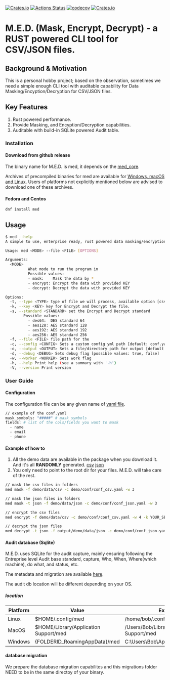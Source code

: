 [![Crates.io](https://img.shields.io/crates/v/med_cli)](https://crates.io/crates/med_cli)  [![Actions Status](https://github.com/jayhuang75/rust-cli-med/workflows/ci/badge.svg)](https://github.com/jayhuang75/rust-cli-med/actions) [![codecov](https://codecov.io/gh/jayhuang75/rust-cli-med/branch/main/graph/badge.svg?token=Z1LMSs2tQC)](https://codecov.io/gh/jayhuang75/rust-cli-med)  [![Crates.io](https://img.shields.io/crates/d/med_cli)](https://crates.io/crates/med_cli)

# M.E.D. (Mask, Encrypt, Decrypt) - a RUST powered CLI tool for CSV/JSON files.

## Background & Motivation

This is a personal hobby project; based on the observation, sometimes we need a simple enough CLI tool with auditable capability for Data Masking/Encyption/Decryption for CSV/JSON files.

## Key Features

1. Rust powered performance.
2. Provide Masking, and Encyption/Decryption capabilities.
3. Auditable with build-in SQLite powered Audit table.

### Installation

#### Download from github release

The binary name for M.E.D. is med, it depends on the [med_core](../med_core/README.md).

Archives of precompiled binaries for med are available for [Windows, macOS and Linux](https://github.com/jayhuang75/rust-cli-med/releases). Users of platforms not explicitly mentioned below are advised to download one of these archives.

#### Fedora and Centos

```bash
dnf install med
```

## Usage

```bash
$ med --help
A simple to use, enterprise ready, rust powered data masking/encryption/decription cli tool

Usage: med <MODE> --file <FILE> [OPTIONS]

Arguments:
  <MODE>
          What mode to run the program in
          Possible values:
          - mask:    Mask the data by *
          - encrypt: Encrypt the data with provided KEY
          - decrypt: Decrypt the data with provided KEY

Options:
  -t, --type <TYPE> type of file we will process, available option [csv, json] [default: csv]
  -k, --key <KEY> key for Encrypt and Decrypt the file.
  -s, --standard <STANDARD> set the Encrypt and Decrypt standard
        Possible values:
          - des64:  DES standard 64
          - aes128: AES standard 128
          - aes192: AES standard 192
          - aes256: AES standard 256
  -f, --file <FILE> file path for the
  -c, --config <CONFIG> Sets a custom config yml path [default: conf.yaml]
  -o, --output <OUTPUT> Sets a file/directory path for output [default: output]
  -d, --debug <DEBUG> Sets debug flag [possible values: true, false]
  -w, --worker <WORKER> Sets work flag
  -h, --help Print help (see a summary with '-h')
  -V, --version Print version
```

### User Guide

#### Configuration

The configuration file can be any given name of [yaml file](demo/conf/conf_json.yaml).

```bash
// example of the conf.yaml
mask_symbols: "#####" # mask symbols
fields: # list of the cols/fields you want to mask 
  - name
  - email
  - phone
```

#### Example of how to

1. All the demo data are available in the package when you download it. And it's all **RANDOMLY** generated. [csv](demo/data/csv/random_data.csv) [json](demo/data/json/generated.json)
2. You only need to point to the root dir for your files. M.E.D. will take care of the rest.

```bash
// mask the csv files in folders
med mask -f demo/data/csv -c demo/conf/conf_csv.yaml -w 3

// mask the json files in folders
med mask -t json -f demo/data/json -c demo/conf/conf_json.yaml -w 3

// encrypt the csv files 
med encrypt -f demo/data/csv -c demo/conf/conf_csv.yaml -w 4 -k YOUR_SECRET -s des64

// decrypt the json files 
med decrypt -t json -f output/demo/data/json -c demo/conf/conf_json.yaml -w 5 -k YOUR_SECRET -s des64

```

#### Audit database (Sqlite)

M.E.D. uses SQLite for the audit capture, mainly ensuring following the Entreprise level Audit base standard, capture, Who, When, Where(which machine), do what, and status, etc.

The metadata and migration are available [here](audit/migrations/20230512195802_audit_sqlite_datastore.up.sql).

The audit db location will be different depending on your OS.

##### location

| Platform  |  Value |    Example      |
| ------------- | ------------- | ------------- |
| Linux  | $HOME/.config/med  | /home/bob/.config/med |
| MacOS  | $HOME/Library/Application Support/med  | /Users/Bob/Library/Application Support/med |
| Windows  | {FOLDERID_RoamingAppData}/med  | C:\Users\Bob\AppData\Roaming\med |

#### database migration

We prepare the database migration capabilites and this migrations folder NEED to be in the same directoy of your binary.
